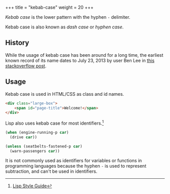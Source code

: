 +++
title = "kebab-case"
weight = 20
+++

_Kebab case_ is the lower pattern with the hyphen `-` delimiter.

Kebab case is also known as _dash case_ or _hyphen case_.

## History

While the usage of kebab case has been around for a long time, the earliest known record of its name dates to July 23, 2013 by user Ben Lee in [this stackoverflow post](https://stackoverflow.com/questions/11273282/whats-the-name-for-hyphen-separated-case).

## Usage

Kebab case is used in HTML/CSS as class and id names.

```html
<div class="large-box">
    <span id="page-title">Welcome!</span>
</div>
```

Lisp also uses kebab case for most identifiers.[^1]

```lisp
(when (engine-running-p car)
  (drive car))

(unless (seatbelts-fastened-p car)
  (warn-passengers car))
```

It is not commonly used as identifiers for variables or functions in programming languages because the hyphen `-` is used to represent subtraction, and can't be used in identifiers.

[^1]: [Lisp Style Guide](https://lisp-lang.org/style-guide/#naming)